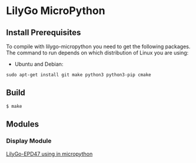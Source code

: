 # LilyGo MicroPython

## Install Prerequisites

To compile with lilygo-micropython you need to get the following packages. The command to run depends on which distribution of Linux you are using:

- Ubuntu and Debian:

```
sudo apt-get install git make python3 python3-pip cmake
```

## Build

```shell
$ make
```

## Modules

### Display Module

[LilyGo-EPD47 using in micropython](./extmod/display/epd/README.md)